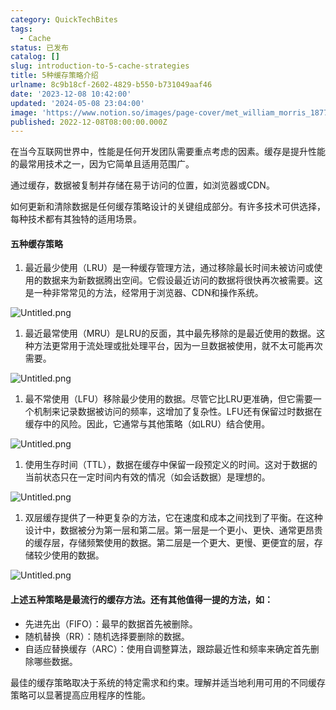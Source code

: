 ```yaml
---
category: QuickTechBites
tags:
  - Cache
status: 已发布
catalog: []
slug: introduction-to-5-cache-strategies
title: 5种缓存策略介绍
urlname: 8c9b18cf-2602-4829-b550-b731049aaf46
date: '2023-12-08 10:42:00'
updated: '2024-05-08 23:04:00'
image: 'https://www.notion.so/images/page-cover/met_william_morris_1877_willow.jpg'
published: 2022-12-08T08:00:00.000Z
---
```


在当今互联网世界中，性能是任何开发团队需要重点考虑的因素。缓存是提升性能的最常用技术之一，因为它简单且适用范围广。


通过缓存，数据被复制并存储在易于访问的位置，如浏览器或CDN。


如何更新和清除数据是任何缓存策略设计的关键组成部分。有许多技术可供选择，每种技术都有其独特的适用场景。


#### 五种缓存策略

1. 最近最少使用（LRU）是一种缓存管理方法，通过移除最长时间未被访问或使用的数据来为新数据腾出空间。它假设最近访问的数据将很快再次被需要。这是一种非常常见的方法，经常用于浏览器、CDN和操作系统。

![Untitled.png](https://prod-files-secure.s3.us-west-2.amazonaws.com/5d24fe63-e567-4804-86f9-9fdc62e13082/74494354-3dc7-4fc2-be3e-7e15913b3f24/Untitled.png?X-Amz-Algorithm=AWS4-HMAC-SHA256&X-Amz-Content-Sha256=UNSIGNED-PAYLOAD&X-Amz-Credential=ASIAZI2LB466TYLQEDFQ%2F20250331%2Fus-west-2%2Fs3%2Faws4_request&X-Amz-Date=20250331T053943Z&X-Amz-Expires=3600&X-Amz-Security-Token=IQoJb3JpZ2luX2VjEDUaCXVzLXdlc3QtMiJHMEUCIEdDf%2FxSAGDfCiWEJIk7olVSmj7vmktF3O%2BpICkCIeFeAiEA24B4T65cdaJjMi0%2FpNwpA472ugIKGTY0axYnXJXQDRkqiAQInv%2F%2F%2F%2F%2F%2F%2F%2F%2F%2FARAAGgw2Mzc0MjMxODM4MDUiDCMlp%2FAsqNKSFqmqnyrcAy%2FI6kM7QXruXdIV9djBDA65DYTwaSFAfuB1jEAtPtYdyikRLlspbS1jKFOdybwUtgHsGOukswmvLMjmHd0NyIquF4iavifh%2Bk6TBs6CCIzlTgl1c9Sk9%2FU0SI7HBmRGjZ2TbRw0j5W0I%2Bcfv3ddMhjpNb0RSKYwDYOk%2B0ZTfmywnFP1atA6PgcfwcblhWlLguw4Mpr71M3DhASyAFPPylxvGaQzA5uD2j1gAz6SkfbwKPfV3WOfSI5M11%2BqVsKuWGF8qCVGZ0UEk44mgk03fec7qeKuhfY6CXSIt99qYFIZ90kblBB%2Bg6SKYl3IrMJeHRI1Q3tAtlwSb8b%2FzWy%2B4eoX0SDrhZLorKGHHt18okhVT2YehtNaXpoiaYLqoxJp6Ug1AxCrg57Moz8I1LBkeneaoEVgCiL4e3mUPMnyJQ9lcHiSoo33UWhFAYh8oyoI9fb0HZJk4xh3LqPBIFdTF8Fh1TiiuJCJ%2B5GLV75RNWypezTBnoO2jw%2BuDdnFsToCGvWGR0vot4uMCjBZ84OBerbSyX40dSanHY8OyVNOz6CzityuMyuAUAqESGmBl%2BF%2BO4Z7NAGDPNrQeDs0m9O37pzBfjzv%2FGOETRtshN0Ag56hFlClKlc0qzVaaTkoMLfJqL8GOqUBlm2rg7R2aezmDZBlXAbtDXNPuBELrqk09j%2B4%2BpnAMExl2MHcpsBME5K%2BcL2Kuuszs2MPH3KG60bfCFpFxkDtM8DJS%2BqzOlfGB9XHJMuCpzfZJItut4h2Srsq5D8GteVvSu7jMY2ZTgMN%2B6fStWU0q4b%2F1IVCryHtqbyDK7pkFTlJveC9%2Bmq9UeFCoi%2FcFX5C9vfjZYeZLBRi9LzroRmJu5XxU2Lq&X-Amz-Signature=1398b8b5810470e45e73f85405414d09c160099a0c805a66f1fd092ba5b11d10&X-Amz-SignedHeaders=host&x-id=GetObject)

1. 最近最常使用（MRU）是LRU的反面，其中最先移除的是最近使用的数据。这种方法更常用于流处理或批处理平台，因为一旦数据被使用，就不太可能再次需要。

![Untitled.png](https://prod-files-secure.s3.us-west-2.amazonaws.com/5d24fe63-e567-4804-86f9-9fdc62e13082/9394e615-e149-4cd8-9a1b-e3c39cda8184/Untitled.png?X-Amz-Algorithm=AWS4-HMAC-SHA256&X-Amz-Content-Sha256=UNSIGNED-PAYLOAD&X-Amz-Credential=ASIAZI2LB466TYLQEDFQ%2F20250331%2Fus-west-2%2Fs3%2Faws4_request&X-Amz-Date=20250331T053943Z&X-Amz-Expires=3600&X-Amz-Security-Token=IQoJb3JpZ2luX2VjEDUaCXVzLXdlc3QtMiJHMEUCIEdDf%2FxSAGDfCiWEJIk7olVSmj7vmktF3O%2BpICkCIeFeAiEA24B4T65cdaJjMi0%2FpNwpA472ugIKGTY0axYnXJXQDRkqiAQInv%2F%2F%2F%2F%2F%2F%2F%2F%2F%2FARAAGgw2Mzc0MjMxODM4MDUiDCMlp%2FAsqNKSFqmqnyrcAy%2FI6kM7QXruXdIV9djBDA65DYTwaSFAfuB1jEAtPtYdyikRLlspbS1jKFOdybwUtgHsGOukswmvLMjmHd0NyIquF4iavifh%2Bk6TBs6CCIzlTgl1c9Sk9%2FU0SI7HBmRGjZ2TbRw0j5W0I%2Bcfv3ddMhjpNb0RSKYwDYOk%2B0ZTfmywnFP1atA6PgcfwcblhWlLguw4Mpr71M3DhASyAFPPylxvGaQzA5uD2j1gAz6SkfbwKPfV3WOfSI5M11%2BqVsKuWGF8qCVGZ0UEk44mgk03fec7qeKuhfY6CXSIt99qYFIZ90kblBB%2Bg6SKYl3IrMJeHRI1Q3tAtlwSb8b%2FzWy%2B4eoX0SDrhZLorKGHHt18okhVT2YehtNaXpoiaYLqoxJp6Ug1AxCrg57Moz8I1LBkeneaoEVgCiL4e3mUPMnyJQ9lcHiSoo33UWhFAYh8oyoI9fb0HZJk4xh3LqPBIFdTF8Fh1TiiuJCJ%2B5GLV75RNWypezTBnoO2jw%2BuDdnFsToCGvWGR0vot4uMCjBZ84OBerbSyX40dSanHY8OyVNOz6CzityuMyuAUAqESGmBl%2BF%2BO4Z7NAGDPNrQeDs0m9O37pzBfjzv%2FGOETRtshN0Ag56hFlClKlc0qzVaaTkoMLfJqL8GOqUBlm2rg7R2aezmDZBlXAbtDXNPuBELrqk09j%2B4%2BpnAMExl2MHcpsBME5K%2BcL2Kuuszs2MPH3KG60bfCFpFxkDtM8DJS%2BqzOlfGB9XHJMuCpzfZJItut4h2Srsq5D8GteVvSu7jMY2ZTgMN%2B6fStWU0q4b%2F1IVCryHtqbyDK7pkFTlJveC9%2Bmq9UeFCoi%2FcFX5C9vfjZYeZLBRi9LzroRmJu5XxU2Lq&X-Amz-Signature=ff36263e5f50f296186b731ed09bc45febd6ba1f740258c3d11abadf0f3f6afd&X-Amz-SignedHeaders=host&x-id=GetObject)

1. 最不常使用（LFU）移除最少使用的数据。尽管它比LRU更准确，但它需要一个机制来记录数据被访问的频率，这增加了复杂性。LFU还有保留过时数据在缓存中的风险。因此，它通常与其他策略（如LRU）结合使用。

![Untitled.png](https://prod-files-secure.s3.us-west-2.amazonaws.com/5d24fe63-e567-4804-86f9-9fdc62e13082/ff489bb8-941e-4617-b208-e17020ed7ada/Untitled.png?X-Amz-Algorithm=AWS4-HMAC-SHA256&X-Amz-Content-Sha256=UNSIGNED-PAYLOAD&X-Amz-Credential=ASIAZI2LB466TYLQEDFQ%2F20250331%2Fus-west-2%2Fs3%2Faws4_request&X-Amz-Date=20250331T053943Z&X-Amz-Expires=3600&X-Amz-Security-Token=IQoJb3JpZ2luX2VjEDUaCXVzLXdlc3QtMiJHMEUCIEdDf%2FxSAGDfCiWEJIk7olVSmj7vmktF3O%2BpICkCIeFeAiEA24B4T65cdaJjMi0%2FpNwpA472ugIKGTY0axYnXJXQDRkqiAQInv%2F%2F%2F%2F%2F%2F%2F%2F%2F%2FARAAGgw2Mzc0MjMxODM4MDUiDCMlp%2FAsqNKSFqmqnyrcAy%2FI6kM7QXruXdIV9djBDA65DYTwaSFAfuB1jEAtPtYdyikRLlspbS1jKFOdybwUtgHsGOukswmvLMjmHd0NyIquF4iavifh%2Bk6TBs6CCIzlTgl1c9Sk9%2FU0SI7HBmRGjZ2TbRw0j5W0I%2Bcfv3ddMhjpNb0RSKYwDYOk%2B0ZTfmywnFP1atA6PgcfwcblhWlLguw4Mpr71M3DhASyAFPPylxvGaQzA5uD2j1gAz6SkfbwKPfV3WOfSI5M11%2BqVsKuWGF8qCVGZ0UEk44mgk03fec7qeKuhfY6CXSIt99qYFIZ90kblBB%2Bg6SKYl3IrMJeHRI1Q3tAtlwSb8b%2FzWy%2B4eoX0SDrhZLorKGHHt18okhVT2YehtNaXpoiaYLqoxJp6Ug1AxCrg57Moz8I1LBkeneaoEVgCiL4e3mUPMnyJQ9lcHiSoo33UWhFAYh8oyoI9fb0HZJk4xh3LqPBIFdTF8Fh1TiiuJCJ%2B5GLV75RNWypezTBnoO2jw%2BuDdnFsToCGvWGR0vot4uMCjBZ84OBerbSyX40dSanHY8OyVNOz6CzityuMyuAUAqESGmBl%2BF%2BO4Z7NAGDPNrQeDs0m9O37pzBfjzv%2FGOETRtshN0Ag56hFlClKlc0qzVaaTkoMLfJqL8GOqUBlm2rg7R2aezmDZBlXAbtDXNPuBELrqk09j%2B4%2BpnAMExl2MHcpsBME5K%2BcL2Kuuszs2MPH3KG60bfCFpFxkDtM8DJS%2BqzOlfGB9XHJMuCpzfZJItut4h2Srsq5D8GteVvSu7jMY2ZTgMN%2B6fStWU0q4b%2F1IVCryHtqbyDK7pkFTlJveC9%2Bmq9UeFCoi%2FcFX5C9vfjZYeZLBRi9LzroRmJu5XxU2Lq&X-Amz-Signature=484aa93d741922a330eaad68dc04fa88fb05c1ef8a084ee1858dd44860b2d1c4&X-Amz-SignedHeaders=host&x-id=GetObject)

1. 使用生存时间（TTL），数据在缓存中保留一段预定义的时间。这对于数据的当前状态只在一定时间内有效的情况（如会话数据）是理想的。

![Untitled.png](https://prod-files-secure.s3.us-west-2.amazonaws.com/5d24fe63-e567-4804-86f9-9fdc62e13082/480ed8d3-f3c7-4a40-a9c6-4ca2e915c139/Untitled.png?X-Amz-Algorithm=AWS4-HMAC-SHA256&X-Amz-Content-Sha256=UNSIGNED-PAYLOAD&X-Amz-Credential=ASIAZI2LB466TYLQEDFQ%2F20250331%2Fus-west-2%2Fs3%2Faws4_request&X-Amz-Date=20250331T053943Z&X-Amz-Expires=3600&X-Amz-Security-Token=IQoJb3JpZ2luX2VjEDUaCXVzLXdlc3QtMiJHMEUCIEdDf%2FxSAGDfCiWEJIk7olVSmj7vmktF3O%2BpICkCIeFeAiEA24B4T65cdaJjMi0%2FpNwpA472ugIKGTY0axYnXJXQDRkqiAQInv%2F%2F%2F%2F%2F%2F%2F%2F%2F%2FARAAGgw2Mzc0MjMxODM4MDUiDCMlp%2FAsqNKSFqmqnyrcAy%2FI6kM7QXruXdIV9djBDA65DYTwaSFAfuB1jEAtPtYdyikRLlspbS1jKFOdybwUtgHsGOukswmvLMjmHd0NyIquF4iavifh%2Bk6TBs6CCIzlTgl1c9Sk9%2FU0SI7HBmRGjZ2TbRw0j5W0I%2Bcfv3ddMhjpNb0RSKYwDYOk%2B0ZTfmywnFP1atA6PgcfwcblhWlLguw4Mpr71M3DhASyAFPPylxvGaQzA5uD2j1gAz6SkfbwKPfV3WOfSI5M11%2BqVsKuWGF8qCVGZ0UEk44mgk03fec7qeKuhfY6CXSIt99qYFIZ90kblBB%2Bg6SKYl3IrMJeHRI1Q3tAtlwSb8b%2FzWy%2B4eoX0SDrhZLorKGHHt18okhVT2YehtNaXpoiaYLqoxJp6Ug1AxCrg57Moz8I1LBkeneaoEVgCiL4e3mUPMnyJQ9lcHiSoo33UWhFAYh8oyoI9fb0HZJk4xh3LqPBIFdTF8Fh1TiiuJCJ%2B5GLV75RNWypezTBnoO2jw%2BuDdnFsToCGvWGR0vot4uMCjBZ84OBerbSyX40dSanHY8OyVNOz6CzityuMyuAUAqESGmBl%2BF%2BO4Z7NAGDPNrQeDs0m9O37pzBfjzv%2FGOETRtshN0Ag56hFlClKlc0qzVaaTkoMLfJqL8GOqUBlm2rg7R2aezmDZBlXAbtDXNPuBELrqk09j%2B4%2BpnAMExl2MHcpsBME5K%2BcL2Kuuszs2MPH3KG60bfCFpFxkDtM8DJS%2BqzOlfGB9XHJMuCpzfZJItut4h2Srsq5D8GteVvSu7jMY2ZTgMN%2B6fStWU0q4b%2F1IVCryHtqbyDK7pkFTlJveC9%2Bmq9UeFCoi%2FcFX5C9vfjZYeZLBRi9LzroRmJu5XxU2Lq&X-Amz-Signature=34eba9f6c18a1694060ba637ca24f5202e3c584a764a4be4cf1aa58a2cfca1a5&X-Amz-SignedHeaders=host&x-id=GetObject)

1. 双层缓存提供了一种更复杂的方法，它在速度和成本之间找到了平衡。在这种设计中，数据被分为第一层和第二层。第一层是一个更小、更快、通常更昂贵的缓存层，存储频繁使用的数据。第二层是一个更大、更慢、更便宜的层，存储较少使用的数据。

![Untitled.png](https://prod-files-secure.s3.us-west-2.amazonaws.com/5d24fe63-e567-4804-86f9-9fdc62e13082/35e68090-275d-4707-9e9a-ce86f000e9eb/Untitled.png?X-Amz-Algorithm=AWS4-HMAC-SHA256&X-Amz-Content-Sha256=UNSIGNED-PAYLOAD&X-Amz-Credential=ASIAZI2LB466TYLQEDFQ%2F20250331%2Fus-west-2%2Fs3%2Faws4_request&X-Amz-Date=20250331T053943Z&X-Amz-Expires=3600&X-Amz-Security-Token=IQoJb3JpZ2luX2VjEDUaCXVzLXdlc3QtMiJHMEUCIEdDf%2FxSAGDfCiWEJIk7olVSmj7vmktF3O%2BpICkCIeFeAiEA24B4T65cdaJjMi0%2FpNwpA472ugIKGTY0axYnXJXQDRkqiAQInv%2F%2F%2F%2F%2F%2F%2F%2F%2F%2FARAAGgw2Mzc0MjMxODM4MDUiDCMlp%2FAsqNKSFqmqnyrcAy%2FI6kM7QXruXdIV9djBDA65DYTwaSFAfuB1jEAtPtYdyikRLlspbS1jKFOdybwUtgHsGOukswmvLMjmHd0NyIquF4iavifh%2Bk6TBs6CCIzlTgl1c9Sk9%2FU0SI7HBmRGjZ2TbRw0j5W0I%2Bcfv3ddMhjpNb0RSKYwDYOk%2B0ZTfmywnFP1atA6PgcfwcblhWlLguw4Mpr71M3DhASyAFPPylxvGaQzA5uD2j1gAz6SkfbwKPfV3WOfSI5M11%2BqVsKuWGF8qCVGZ0UEk44mgk03fec7qeKuhfY6CXSIt99qYFIZ90kblBB%2Bg6SKYl3IrMJeHRI1Q3tAtlwSb8b%2FzWy%2B4eoX0SDrhZLorKGHHt18okhVT2YehtNaXpoiaYLqoxJp6Ug1AxCrg57Moz8I1LBkeneaoEVgCiL4e3mUPMnyJQ9lcHiSoo33UWhFAYh8oyoI9fb0HZJk4xh3LqPBIFdTF8Fh1TiiuJCJ%2B5GLV75RNWypezTBnoO2jw%2BuDdnFsToCGvWGR0vot4uMCjBZ84OBerbSyX40dSanHY8OyVNOz6CzityuMyuAUAqESGmBl%2BF%2BO4Z7NAGDPNrQeDs0m9O37pzBfjzv%2FGOETRtshN0Ag56hFlClKlc0qzVaaTkoMLfJqL8GOqUBlm2rg7R2aezmDZBlXAbtDXNPuBELrqk09j%2B4%2BpnAMExl2MHcpsBME5K%2BcL2Kuuszs2MPH3KG60bfCFpFxkDtM8DJS%2BqzOlfGB9XHJMuCpzfZJItut4h2Srsq5D8GteVvSu7jMY2ZTgMN%2B6fStWU0q4b%2F1IVCryHtqbyDK7pkFTlJveC9%2Bmq9UeFCoi%2FcFX5C9vfjZYeZLBRi9LzroRmJu5XxU2Lq&X-Amz-Signature=16043974e0d4c29fe718955914b330740a5e92cbbb2eb18781dd0d37edef4a94&X-Amz-SignedHeaders=host&x-id=GetObject)


#### 上述五种策略是最流行的缓存方法。还有其他值得一提的方法，如：

- 先进先出（FIFO）：最早的数据首先被删除。
- 随机替换（RR）：随机选择要删除的数据。
- 自适应替换缓存（ARC）：使用自调整算法，跟踪最近性和频率来确定首先删除哪些数据。

最佳的缓存策略取决于系统的特定需求和约束。理解并适当地利用可用的不同缓存策略可以显著提高应用程序的性能。

